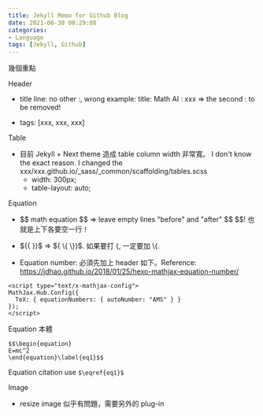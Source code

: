 ```yaml
---
title: Jekyll Memo for Github Blog
date: 2021-06-30 08:29:08
categories:
- Language
tags: [Jekyll, Github]
---
```


幾個重點

Header
* title line:  no other :,  wrong example:  title: Math AI : xxx => the second : to be removed!

* tags: [xxx, xxx, xxx]

Table
* 目前 Jekyll + Next theme 造成 table column width 非常寬。 I don't know the exact reason.  I changed the xxx/xxx.github.io/_sass/_common/scaffolding/tables.scss
    * width: 300px;
    * table-layout: auto; 

Equation

* \$\$ math equation \$\$ => leave empty lines "before" and "after" \$\$ \$\$! 也就是上下各要空一行！

* \$\{\{ \}\}\$  => \$\{ \\{ \\}\}\$.  如果要打 {, 一定要加 \\{. 

* Equation number:  必須先加上 header 如下。Reference: https://jdhao.github.io/2018/01/25/hexo-mathjax-equation-number/

```
<script type="text/x-mathjax-config">
MathJax.Hub.Config({
  TeX: { equationNumbers: { autoNumber: "AMS" } }
});
</script>
```

Equation 本體
```
$$\begin{equation}
E=mc^2
\end{equation}\label{eq1}$$
```

Equation citation use `$\eqref{eq1}$`

Image
* resize image 似乎有問題，需要另外的 plug-in